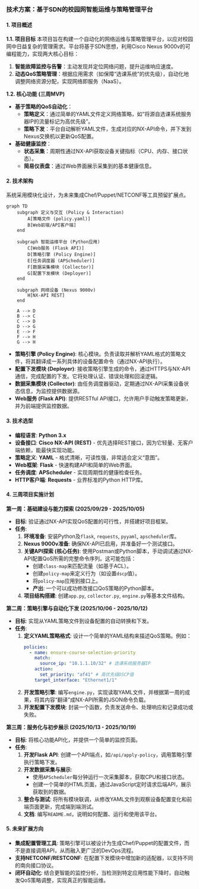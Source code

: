 ### 技术方案：基于SDN的校园网智能运维与策略管理平台

#### 1. 项目概述

**1.1. 项目目标**
本项目旨在构建一个自动化的网络运维与策略管理平台，以应对校园网中日益复杂的管理需求。平台将基于SDN思想，利用Cisco Nexus 9000v的可编程能力，实现两大核心目标：
1.  **智能故障监控与告警**：主动发现并定位网络问题，提升运维响应速度。
2.  **动态QoS策略管理**：根据应用需求（如保障“选课系统”的优先级），自动化地调整网络资源分配，实现网络即服务（NaaS）。

**1.2. 核心功能 (三周MVP)**
- **基于策略的QoS自动化**：
    - **策略定义**：通过简单的YAML文件定义网络策略，如“将源自选课系统服务器IP的流量标记为高优先级”。
    - **策略下发**：平台自动解析YAML文件，生成对应的NX-API命令，并下发到Nexus交换机以更新QoS配置。
- **基础健康监控**：
    - **状态采集**：周期性通过NX-API获取设备关键指标（CPU、内存、接口状态）。
    - **简易仪表盘**：通过Web界面展示采集到的基本健康信息。

#### 2. 技术架构

系统采用模块化设计，为未来集成Chef/Puppet/NETCONF等工具预留扩展点。

```mermaid
graph TD
    subgraph 定义与交互 (Policy & Interaction)
        A[策略文件 (policy.yaml)]
        B[Web前端/API客户端]
    end

    subgraph 智能运维平台 (Python应用)
        C[Web服务 (Flask API)]
        D[策略引擎 (Policy Engine)]
        E[任务调度器 (APScheduler)]
        F[数据采集模块 (Collector)]
        G[配置下发模块 (Deployer)]
    end

    subgraph 网络设备 (Nexus 9000v)
        H[NX-API REST]
    end

    A --> D
    B --> C
    C --> D
    D --> G
    E --> F
    F --> H
    G --> H
```

- **策略引擎 (Policy Engine)**: 核心模块。负责读取并解析YAML格式的策略文件，将其翻译成一系列具体的设备配置命令（通过NX-API执行）。
- **配置下发模块 (Deployer)**: 接收策略引擎生成的命令，通过HTTPS与NX-API通信，完成配置的下发。它将处理认证、错误处理和回滚逻辑。
- **数据采集模块 (Collector)**: 由任务调度器驱动，定期通过NX-API采集设备状态信息，为监控提供数据源。
- **Web服务 (Flask API)**: 提供RESTful API接口，允许用户手动触发策略更新，并为前端提供监控数据。

#### 3. 技术选型

- **编程语言**: **Python 3.x**
- **设备接口**: **Cisco NX-API (REST)** - 优先选择REST接口，因为它轻量、无客户端依赖，能最快实现功能。
- **策略定义**: **YAML** - 格式清晰，可读性强，非常适合定义“意图”。
- **Web框架**: **Flask** - 快速构建API和简单的Web界面。
- **任务调度**: **APScheduler** - 实现周期性的健康检查任务。
- **HTTP客户端**: **Requests** - 业界标准的Python HTTP库。

#### 4. 三周项目实施计划

**第一周：基础建设与能力探索 (2025/09/29 - 2025/10/05)**
- **目标**: 验证通过NX-API实现QoS配置的可行性，并搭建好项目框架。
- **任务**:
  1.  **环境准备**: 安装Python及`flask`, `requests`, `pyyaml`, `apscheduler`库。
  2.  **Nexus 9000v准备**: 确保NX-API已启用，并准备好一个测试接口。
  3.  **关键API探索 (核心任务)**: 使用Postman或Python脚本，手动调试通过NX-API配置QoS所需的完整命令序列。这可能包括：
      - 创建`class-map`来匹配流量（如基于ACL）。
      - 创建`policy-map`来定义行为（如设置`dscp`值）。 
      - 将`policy-map`应用到接口上。
      - **产出**: 一个可以成功修改接口QoS策略的Python脚本。
  4.  **项目结构搭建**: 创建`app.py`, `collector.py`, `engine.py`等基本文件结构。

**第二周：策略引擎与自动化下发 (2025/10/06 - 2025/10/12)**
- **目标**: 实现从YAML策略文件到设备配置的自动转换和下发。
- **任务**:
  1.  **定义YAML策略格式**: 设计一个简单的YAML结构来描述QoS策略。例如：
      ```yaml
      policies:
        - name: ensure-course-selection-priority
          match:
            source_ip: "10.1.1.10/32" # 选课系统服务器IP
          action:
            set_priority: "af41" # 高优先级DSCP值
          target_interface: "Ethernet1/1"
      ```
  2.  **开发策略引擎**: 编写`engine.py`，实现读取YAML文件，并根据第一周的成果，将其内容“翻译”成NX-API所需的JSON命令负载。
  3.  **开发配置下发模块**: 封装一个函数，负责发送命令、处理响应和记录成功或失败。

**第三周：服务化与初步展示 (2025/10/13 - 2025/10/19)**
- **目标**: 将核心功能API化，并提供一个简单的监控页面。
- **任务**:
  1.  **开发Flask API**: 创建一个API端点，如`/api/apply-policy`，调用策略引擎执行策略下发。
  2.  **开发数据采集与展示**:
      - 使用`APScheduler`每分钟运行一次采集脚本，获取CPU和接口状态。
      - 创建一个简单的HTML页面，通过JavaScript定时请求后端API，展示获取到的数据。
  3.  **整合与测试**: 将所有模块联调，从修改YAML文件到观察设备配置变化和前端页面更新，完成端到端测试。
  4.  **文档**: 编写`README.md`，说明如何配置、运行和使用该平台。

#### 5. 未来扩展方向

- **集成配置管理工具**: 策略引擎可以被设计为生成Chef/Puppet的配置文件，而不是直接调用API，从而融入更广泛的DevOps流程。
- **支持NETCONF/RESTCONF**: 在配置下发模块中增加新的适配器，以支持不同的南向接口协议。
- **闭环自动化**: 结合更智能的监控分析，当检测到特定应用性能下降时，自动触发QoS策略调整，实现真正的智能运维。
